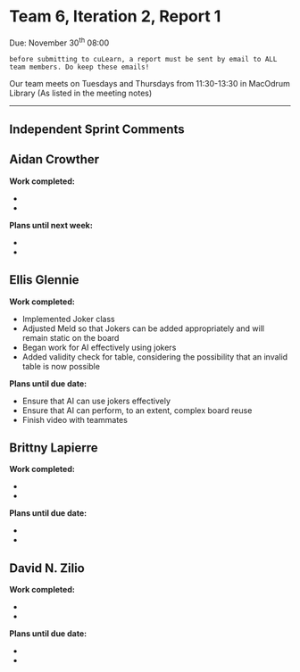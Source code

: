 # Team 6, Iteration 2, Report 1

Due: November 30<sup>th</sup> 08:00

    before submitting to cuLearn, a report must be sent by email to ALL team members. Do keep these emails!

Our team meets on Tuesdays and Thursdays from 11:30-13:30 in MacOdrum Library (As listed in the meeting notes)

---

## Independent Sprint Comments

## **Aidan Crowther**

__Work completed:__

* 
* 

__Plans until next week:__

* 
* 

## **Ellis Glennie**

__Work completed:__

* Implemented Joker class
* Adjusted Meld so that Jokers can be added appropriately and will remain static on the board
* Began work for AI effectively using jokers
* Added validity check for table, considering the possibility that an invalid table is now possible

__Plans until due date:__

* Ensure that AI can use jokers effectively
* Ensure that AI can perform, to an extent, complex board reuse
* Finish video with teammates

## **Brittny Lapierre**

__Work completed:__

* 
* 

__Plans until due date:__

* 
* 

## **David N. Zilio**

__Work completed:__

* 
* 

__Plans until due date:__

* 
* 

